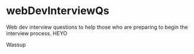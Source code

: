 # webDevInterviewQs

Web dev interview questions to help those who are preparing to begin the interview process.
HEYO


Wassup